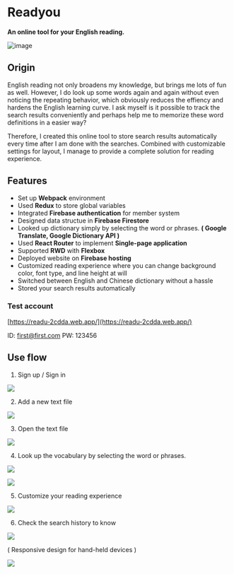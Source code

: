 # Readyou
**An online tool for your English reading.**

![image](https://i.imgur.com/hkclVhW.gif)


## Origin
English reading not only broadens my knowledge, but brings me lots of fun as well. However, I do look up some words again and again without even noticing the repeating behavior, which obviously reduces the effiency and hardens the English learning curve. I ask myself is it possible to track the search results conveniently and perhaps help me to memorize these word definitions in a easier way? 

Therefore, I created this online tool to store search results automatically every time after I am done with the searches. Combined with customizable settings for layout, I manage to provide a complete solution for reading experience. 

## Features

* Set up **Webpack** environment 
* Used **Redux** to store global variables 
* Integrated **Firebase authentication** for member system 
* Designed data structue in **Firebase Firestore** 
* Looked up dictionary simply by selecting the word or phrases.   **( Google Translate, Google Dictionary API )** 
* Used **React Router** to implement **Single-page application** 
* Supported **RWD** with **Flexbox** 
* Deployed website on **Firebase hosting** 
* Customized reading experience where you can change background    color, font type, and line height at will 
* Switched between English and Chinese dictionary without a hassle 
* Stored your search results automatically

### Test account
[https://readu-2cdda.web.app/](https://readu-2cdda.web.app/)

ID: first@first.com
PW: 123456

## Use flow
1. Sign up / Sign in

![](https://g0vhackmd.blob.core.windows.net/g0v-hackmd-images/upload_bebadf0b26aef56a15118076e5c317fa)

2. Add a new text file

![](https://g0vhackmd.blob.core.windows.net/g0v-hackmd-images/upload_8f576a31445f83d049c1d36e87921c0e)

3. Open the text file

![](https://g0vhackmd.blob.core.windows.net/g0v-hackmd-images/upload_476cd7a1755cf2ca8cb45f770c36fa00)

4. Look up the vocabulary by selecting the word or phrases.

![](https://g0vhackmd.blob.core.windows.net/g0v-hackmd-images/upload_f390f6dc9600adb1f5d6a56e3a048e54)

![](https://g0vhackmd.blob.core.windows.net/g0v-hackmd-images/upload_c9a16eb75758c0331a73f10a00c06204)

5. Customize your reading experience

![](https://g0vhackmd.blob.core.windows.net/g0v-hackmd-images/upload_adfcfe872c0214fc6fc241a1acc9609d)

6. Check the search history to know 

![](https://g0vhackmd.blob.core.windows.net/g0v-hackmd-images/upload_bd6d558623c0d96412b508353a5ed259)

( Responsive design for hand-held devices )

![](https://g0vhackmd.blob.core.windows.net/g0v-hackmd-images/upload_4034a74134171efaa411229305fc0716)


